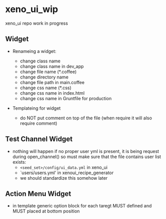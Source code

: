 xeno_ui_wip
===========

xeno_ui repo work in progress

## Widget

* Renameing a widget:
  * change class name
  * change class name in dev_app
  * change file name (*.coffee)
  * change directory name
  * change file path in main.coffee
  * change css name (*.css)
  * change css name in index.html
  * change css name in Gruntfile for production

* Templateing for widget
  * do NOT put comment on top of the file (when require it will also require comment)

## Test Channel Widget
* nothing will happen if no proper user yml is present, it is being request during open_channel()
  so must make sure that the file contains user list exists:
  * `<seed_set>/config/ui_data.yml` in xeno_ui
  * `users/users.yml' in xenoui_recipe_generator
  * we should standardize this somehow later
  
## Action Menu Widget
 * in template generic option block for each taregt MUST defined and MUST placed at bottom position
